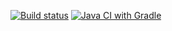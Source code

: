 [![Build status](https://ci.appveyor.com/api/projects/status/ryw3o5bfx6qkxovi?svg=true)](https://ci.appveyor.com/project/StefanRomanescu/selenide)
[![Java CI with Gradle](https://github.com/StefanRomanescu/Selenide/actions/workflows/gradle.yml/badge.svg)](https://github.com/StefanRomanescu/Selenide/actions/workflows/gradle.yml)